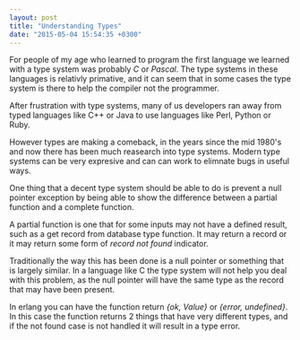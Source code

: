 ```yaml
---
layout: post
title: "Understanding Types"
date: "2015-05-04 15:54:35 +0300"
---
```


For people of my age who learned to program the first language we
learned with a type system was probably *C* or *Pascal*. The type
systems in these languages is relativly primative, and it can seem
that in some cases the type system is there to help the compiler not
the programmer. 

After frustration with type systems, many of us developers ran away
from typed languages like C++ or Java to use languages like
Perl, Python or Ruby.

However types are making a comeback, in the years since the mid 1980's
and now there has been much reasearch into type systems. Modern type
systems can be very expresive and can can work to elimnate bugs in
useful ways.

One thing that a decent type system should be able to do is prevent a
null pointer exception by being able to show the difference between a
partial function and a complete function. 

A partial function is one that for some inputs may not have a defined
result, such as a get record from database type function. It may
return a record or it may return some form of _record not found_
indicator. 

Traditionally the way this has been done is a null pointer or
something that is largely similar. In a language like C the type
system will not help you deal with this problem, as the null pointer
will have the same type as the record that may have been present.

In erlang you can have the function return _{ok, Value}_ or _{error,
undefined}_. In this case the function returns 2 things that have very
different types, and if the not found case is not handled it will
result in a type error.
